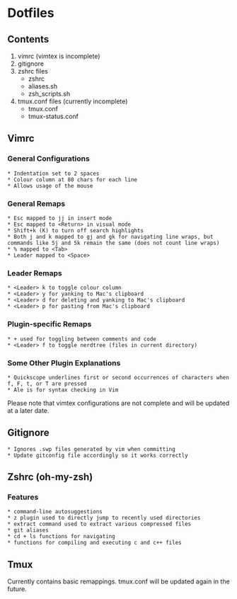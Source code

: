 # Dotfiles  

## Contents  
1. vimrc (vimtex is incomplete)
2. gitignore 
3. zshrc files
	* zshrc
	* aliases.sh
	* zsh\_scripts.sh
4. tmux.conf files (currently incomplete)
	* tmux.conf
	* tmux-status.conf  

## Vimrc  
### General Configurations 
	* Indentation set to 2 spaces
	* Colour column at 80 chars for each line
	* Allows usage of the mouse  

### General Remaps
	* Esc mapped to jj in insert mode
	* Esc mapped to <Return> in visual mode
	* Shift+k (K) to turn off search highlights
	* Both j and k mapped to gj and gk for navigating line wraps, but commands like 5j and 5k remain the same (does not count line wraps)
	* % mapped to <Tab>
	* Leader mapped to <Space>

### Leader Remaps
	* <Leader> k to toggle colour column
	* <Leader> y for yanking to Mac's clipboard
	* <Leader> d for deleting and yanking to Mac's clipboard
	* <Leader> p for pasting from Mac's clipboard  

### Plugin-specific Remaps  
	* + used for toggling between comments and code
	* <Leader> f to toggle nerdtree (files in current directory)  

### Some Other Plugin Explanations
	* Quickscope underlines first or second occurrences of characters when f, F, t, or T are pressed
	* Ale is for syntax checking in Vim  

Please note that vimtex configurations are not complete and will be updated
at a later date.

## Gitignore 
	* Ignores .swp files generated by vim when committing
	* Update gitconfig file accordingly so it works correctly

## Zshrc (oh-my-zsh)
### Features
	* command-line autosuggestions  
	* z plugin used to directly jump to recently used directories 
	* extract command used to extract various compressed files
	* git aliases
	* cd + ls functions for navigating
	* functions for compiling and executing c and c++ files

## Tmux   
Currently contains basic remappings. tmux.conf will be updated again in the future. 
